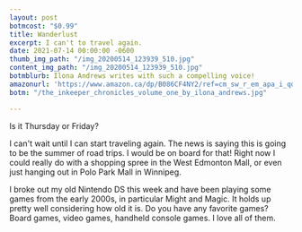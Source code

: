 ```yaml
---
layout: post
botmcost: "$0.99"
title: Wanderlust
excerpt: I can't to travel again.
date: 2021-07-14 00:00:00 -0600
thumb_img_path: "/img_20200514_123939_510.jpg"
content_img_path: "/img_20200514_123939_510.jpg"
botmblurb: Ilona Andrews writes with such a compelling voice!
amazonurl: 'https://www.amazon.ca/dp/B086CF4NY2/ref=cm_sw_r_em_apa_i_qdzVEbWWZHJ0N '
botm: "/the_inkeeper_chronicles_volume_one_by_ilona_andrews.jpg"

---
```

Is it Thursday or Friday?

I can't wait until I can start traveling again. The news is saying this is going to be the summer of road trips. I would be on board for that! Right now I could really do with a shopping spree in the West Edmonton Mall, or even just hanging out in Polo Park Mall in Winnipeg. 

I broke out my old Nintendo DS this week and have been playing some games from the early 2000s, in particular Might and Magic. It holds up pretty well considering how old it is. Do you have any favorite games? Board games, video games, handheld console games. I love all of them. 